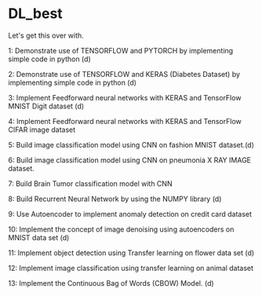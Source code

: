 # DL_best
Let's get this over with. 

1:	Demonstrate use of TENSORFLOW and PYTORCH by implementing simple code in python  (d)

2:	Demonstrate use of TENSORFLOW and KERAS (Diabetes Dataset) by implementing simple code in python (d)

3:	Implement Feedforward neural networks with KERAS and TensorFlow MNIST Digit dataset (d)

4:	Implement Feedforward neural networks with KERAS and TensorFlow CIFAR image dataset

5:	Build image classification model using CNN on fashion MNIST dataset.(d)

6:	Build image classification model using CNN on pneumonia X RAY IMAGE dataset.

7:	Build Brain Tumor classification model with CNN

8:	Build Recurrent Neural Network by using the NUMPY library (d)

9:	Use Autoencoder to implement anomaly detection on credit card dataset 

10:	Implement the concept of image denoising using autoencoders on MNIST data set (d)

11:	Implement object detection using Transfer learning on flower data set (d)

12:	Implement image classification using transfer learning on animal dataset

13: Implement the Continuous Bag of Words (CBOW) Model. (d)

